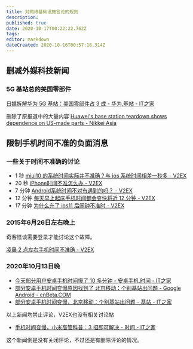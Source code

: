 ```yaml
---
title: 对网络基础设施言论的规则
description: 
published: true
date: 2020-10-17T00:22:22.762Z
tags:
editor: markdown
dateCreated: 2020-10-16T00:57:18.314Z
---
```


## 删减外媒科技新闻

### 5G 基站总的美国零部件

[日媒拆解华为 5G 基站：美国零部件占 3 成 - 华为,基站 - IT之家](https://archive.is/x3QlL "https://www.ithome.com/0/513/290.htm")

删除了原报道中的大量内容 [Huawei's base station teardown shows dependence on US-made parts - Nikkei Asia](https://archive.is/OheXb "https://asia.nikkei.com/Spotlight/Huawei-crackdown/Huawei-s-base-station-teardown-shows-dependence-on-US-made-parts")

## 限制手机时间不准的负面消息

### 一些关于时间不准确的讨论

+ 1 秒 [miui10 的系统时间实际并不准确？与 ios 系统时间相差一秒多 - V2EX](https://archive.is/NlZKA)
+ 20 秒 [iPhone时间不准怎么办 - V2EX](https://archive.is/DPyQI)
+ 7 分钟 [Android系统时间不对有遇到的吗？ - V2EX](https://archive.is/I2RUb "https://v2ex.com/t/639339")
+ 12 分钟 [每天早上起床手机时间都会变快将近 12 分钟 - V2EX](https://web.archive.org/web/20210806235842/https://v2ex.com/t/742996?p=1)
+ 17 分钟 [为什么升了 ios11 后闹钟不准时 - V2EX](https://archive.is/O8AHC)

### 2015年6月26日左右晚上

奇客怪谈需要登录才能讨论这个故障。

[凌晨 2 点左右手机时间不准确 - V2EX](https://archive.is/7d5TX "https://www.v2ex.com/t/201279")

### 2020年10月13日晚

+ [今天部分用户安卓手机时间慢了 10 多分钟 - 安卓手机,时间 - IT之家](https://archive.is/LkcFo "https://www.ithome.com/0/513/232.htm")
+ [部分安卓手机时间变慢原因找到了 北京移动：个别基站出问题 - Google Android - cnBeta.COM](https://archive.is/0FoLr "https://www.cnbeta.com/articles/tech/1039865.htm")
+ [部分安卓手机时间变慢，北京移动：个别基站出问题 - 基站 - IT之家](https://archive.is/6FGst "https://www.ithome.com/0/513/333.htm")

以上新闻均禁止评论，V2EX也没有相关讨论帖

+ [手机时间变慢，小米高管科普：3 招即可解决 - 时间 - IT之家](https://archive.is/6biR8 "https://www.ithome.com/0/513/350.htm")

这个新闻倒是没有关闭评论，不过还是有删除评论的情况。
